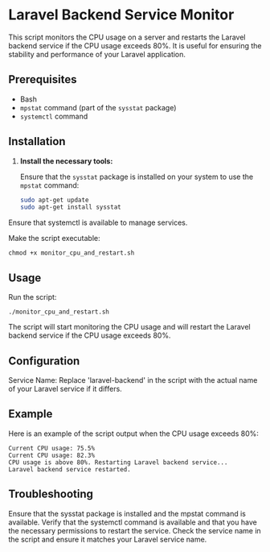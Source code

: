 # Laravel Backend Service Monitor

This script monitors the CPU usage on a server and restarts the Laravel backend service if the CPU usage exceeds 80%. It is useful for ensuring the stability and performance of your Laravel application.

## Prerequisites

- Bash
- `mpstat` command (part of the `sysstat` package)
- `systemctl` command

## Installation

1. **Install the necessary tools:**

   Ensure that the `sysstat` package is installed on your system to use the `mpstat` command:

   ```bash
   sudo apt-get update
   sudo apt-get install sysstat
    ```

Ensure that systemctl is available to manage services.

Make the script executable:
```
chmod +x monitor_cpu_and_restart.sh
```

## Usage
Run the script:
```
./monitor_cpu_and_restart.sh
```
The script will start monitoring the CPU usage and will restart the Laravel backend service if the CPU usage exceeds 80%.

## Configuration
Service Name: Replace 'laravel-backend' in the script with the actual name of your Laravel service if it differs.


## Example
Here is an example of the script output when the CPU usage exceeds 80%:

```
Current CPU usage: 75.5%
Current CPU usage: 82.3%
CPU usage is above 80%. Restarting Laravel backend service...
Laravel backend service restarted.
```

## Troubleshooting

Ensure that the sysstat package is installed and the mpstat command is available.
Verify that the systemctl command is available and that you have the necessary permissions to restart the service.
Check the service name in the script and ensure it matches your Laravel service name.
